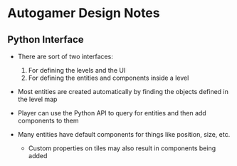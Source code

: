 # Autogamer Design Notes

## Python Interface

* There are sort of two interfaces:
  1. For defining the levels and the UI
  2. For defining the entities and components inside a level

* Most entities are created automatically by finding the objects defined in the
  level map
* Player can use the Python API to query for entities and then add components to
  them
* Many entities have default components for things like position, size, etc.
  * Custom properties on tiles may also result in components being added
